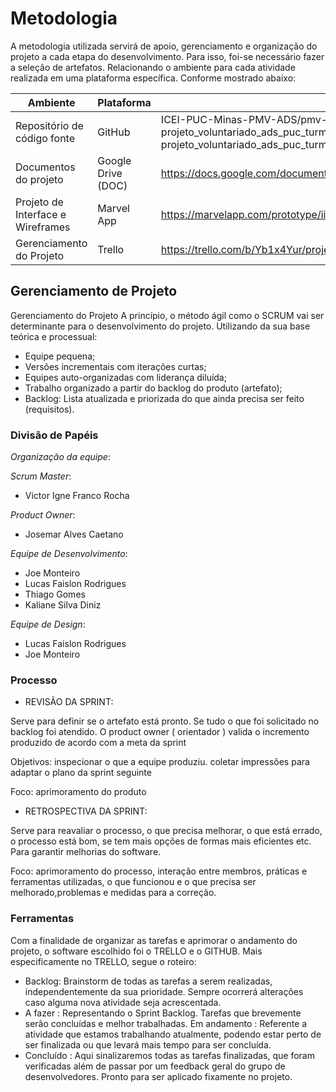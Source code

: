 
# Metodologia

A  metodologia utilizada servirá de apoio, gerenciamento e organização do projeto a cada etapa do desenvolvimento. Para isso, foi-se necessário fazer a seleção de artefatos. Relacionando o ambiente para cada atividade realizada em uma plataforma específica. Conforme mostrado abaixo:

|Ambiente|Plataforma|Link de Acesso|
|--------------------|-------------------------|-------------------------|
|Repositório de código fonte|GitHub|ICEI-PUC-Minas-PMV-ADS/pmv-ads-2022-2-e1-proj-web-t10-projeto_voluntariado_ads_puc_turma10: pmv-ads-2022-2-e1-proj-web-t10-projeto_voluntariado_ads_puc_turma10 created by GitHub Classroom|
|Documentos do projeto|Google Drive (DOC)|https://docs.google.com/document/d/1muMEJ3e7uSeFO7LZ9HTE92qhsRAS_nEwi5hYAsNxEus/edit#|
|Projeto de Interface e  Wireframes|Marvel App|https://marvelapp.com/prototype/iib9edh/screen/89031240|
|Gerenciamento do Projeto|Trello|https://trello.com/b/Yb1x4Yur/projeto-voluntar|



## Gerenciamento de Projeto

Gerenciamento do Projeto
A princípio, o método ágil como o SCRUM vai ser determinante para o desenvolvimento do projeto. Utilizando da sua base teórica e processual:

* Equipe pequena;
* Versões incrementais com iterações curtas;
* Equipes auto-organizadas com liderança diluída;
* Trabalho organizado a partir do backlog do produto (artefato);
* Backlog: Lista atualizada e priorizada do que ainda precisa ser feito (requisitos).

### Divisão de Papéis

*Organização da equipe*:

*Scrum Master*:

* Victor Igne Franco Rocha

*Product Owner*:

* Josemar Alves Caetano

*Equipe de Desenvolvimento*:

* Joe Monteiro
* Lucas Faislon Rodrigues
* Thiago Gomes
* Kaliane Silva Diniz

*Equipe de Design*:

* Lucas Faislon Rodrigues
* Joe Monteiro


### Processo

* REVISÃO DA SPRINT:

Serve para definir se o artefato está pronto. Se tudo o que foi solicitado no backlog foi atendido. O product owner ( orientador ) valida o incremento produzido de acordo com a meta da sprint

Objetivos: inspecionar o que a equipe produziu. coletar impressões para adaptar o plano da sprint seguinte

Foco: aprimoramento do produto

* RETROSPECTIVA DA SPRINT:
 
Serve para reavaliar o processo, o que precisa melhorar, o que está errado, o processo está bom, se tem mais opções de formas mais eficientes etc. Para garantir melhorias do software.

Foco: aprimoramento do processo, interação entre membros, práticas e ferramentas utilizadas, o que funcionou e o que precisa ser melhorado,problemas e medidas para a correção.


### Ferramentas

Com a finalidade de organizar as tarefas e aprimorar o andamento do projeto, o software escolhido foi o TRELLO e o GITHUB. Mais especificamente no TRELLO,  segue o roteiro:

* Backlog: Brainstorm de todas as tarefas a serem realizadas, independentemente da sua prioridade. Sempre ocorrerá alterações caso alguma nova atividade seja acrescentada. 
* A fazer : Representando o Sprint Backlog. Tarefas que brevemente serão concluídas e melhor trabalhadas. 
Em andamento : Referente a atividade que estamos trabalhando atualmente, podendo estar perto de ser finalizada ou que levará mais tempo para ser concluída.
* Concluído : Aqui sinalizaremos todas as tarefas finalizadas, que foram verificadas além de passar por um feedback geral do grupo de desenvolvedores. Pronto para ser aplicado fixamente no projeto. 
